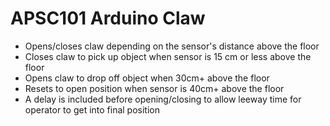 # APSC101 Arduino Claw
- Opens/closes claw depending on the sensor's distance above the floor
- Closes claw to pick up object when sensor is 15 cm or less above the floor
- Opens claw to drop off object when 30cm+ above the floor
- Resets to open position when sensor is 40cm+ above the floor
- A delay is included before opening/closing to allow leeway time for operator to get into final position
